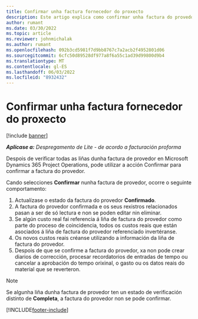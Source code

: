 ```yaml
---
title: Confirmar unha factura fornecedor do proxecto
description: Este artigo explica como confirmar unha factura do provedor do proxecto en Microsoft Dynamics 365 Project Operations e o impacto financeiro de confirmar unha factura do provedor do proxecto.
author: rumant
ms.date: 03/30/2022
ms.topic: article
ms.reviewer: johnmichalak
ms.author: rumant
ms.openlocfilehash: 092b3cd5981f7d9bb8767c7a2acb2f4952801d06
ms.sourcegitcommit: 6cfc50d89528df977a8f6a55c1ad39d99800d9b4
ms.translationtype: MT
ms.contentlocale: gl-ES
ms.lasthandoff: 06/03/2022
ms.locfileid: "8932432"
---
```

# <a name="confirm-a-project-vendor-invoice"></a>Confirmar unha factura fornecedor do proxecto

[!include [banner](../../includes/dataverse-preview.md)]

_**Aplícase a:** Despregamento de Lite - de acordo a facturación proforma_

Despois de verificar todas as liñas dunha factura de provedor en Microsoft Dynamics 365 Project Operations, pode utilizar a acción Confirmar para confirmar a factura do provedor.

Cando selecciones **Confirmar** nunha factura de provedor, ocorre o seguinte comportamento:

1. Actualízase o estado da factura do provedor **Confirmado**.
2. A factura do provedor confirmada e os seus rexistros relacionados pasan a ser de só lectura e non se poden editar nin eliminar.
3. Se algún custo real fai referencia á liña de factura do provedor como parte do proceso de coincidencia, todos os custos reais que están asociados á liña de factura do provedor referenciado invertéranse.
4. Os novos custos reais créanse utilizando a información da liña de factura do provedor.
5. Despois de que se confirme a factura do provedor, xa non pode crear diarios de corrección, procesar recordatorios de entradas de tempo ou cancelar a aprobación do tempo orixinal, o gasto ou os datos reais do material que se reverteron.

> [!NOTE]
> Se algunha liña dunha factura de provedor ten un estado de verificación distinto de **Completa**, a factura do provedor non se pode confirmar.

[!INCLUDE[footer-include](../../includes/footer-banner.md)]
